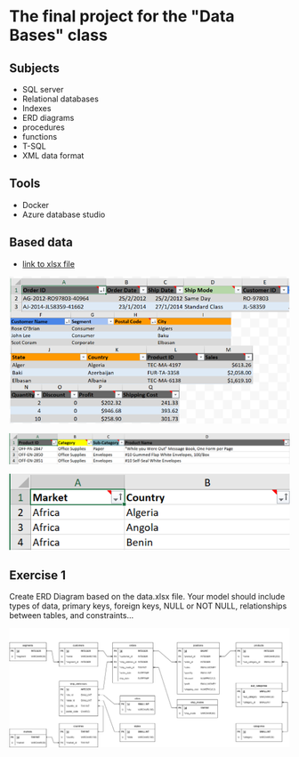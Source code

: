 # The final project for the "Data Bases" class

## Subjects
* SQL server
* Relational databases
* Indexes
* ERD diagrams
* procedures 
* functions
* T-SQL
* XML data format

## Tools
* Docker
* Azure database studio

## Based data
* [link to xlsx file](/base_data.xlsx)
<p align="center">
<img src="data_orders_page.PNG">
</p>
<p align="center">
<img src="data_products_page.PNG">
</p>
<p align="center">
<img src="data_markets_page.PNG">
</p>

## Exercise 1
Create ERD Diagram based on the data.xlsx file. Your model should include types of data, primary keys, foreign keys, NULL or NOT NULL, relationships between tables, and constraints...

<p align="center">
<img src="exercise_1.png">
</p>